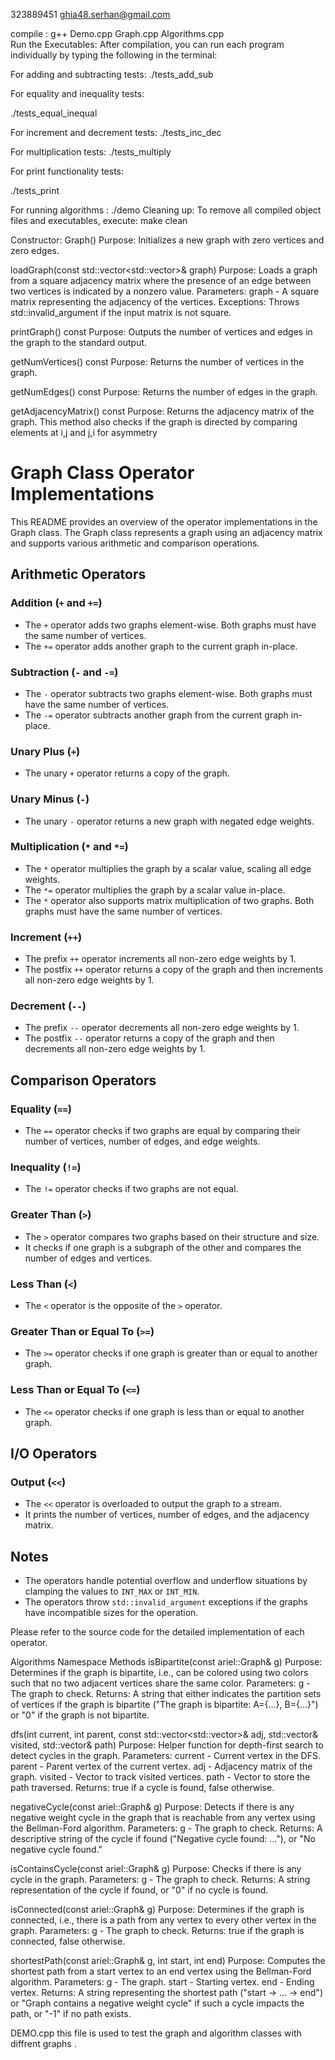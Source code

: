 323889451
ghia48.serhan@gmail.com

compile : g++ Demo.cpp Graph.cpp Algorithms.cpp  
Run the Executables:
After compilation, you can run each program individually by typing the following in the terminal:

For adding and subtracting tests:
./tests_add_sub

For equality and inequality tests:

./tests_equal_inequal

For increment and decrement tests:
./tests_inc_dec

For multiplication tests:
./tests_multiply

For print functionality tests:

./tests_print

For running algorithms :
./demo
Cleaning up:
To remove all compiled object files and executables, execute:
make clean




Constructor: Graph()
Purpose: Initializes a new graph with zero vertices and zero edges.

loadGraph(const std::vector<std::vector<int>>& graph)
Purpose: Loads a graph from a square adjacency matrix where the presence of an edge between two vertices is indicated by a nonzero value.
Parameters: graph - A square matrix representing the adjacency of the vertices.
Exceptions: Throws std::invalid_argument if the input matrix is not square.

printGraph() const
Purpose: Outputs the number of vertices and edges in the graph to the standard output.

getNumVertices() const
Purpose: Returns the number of vertices in the graph.

getNumEdges() const
Purpose: Returns the number of edges in the graph.

getAdjacencyMatrix() const
Purpose: Returns the adjacency matrix of the graph. This method also checks if the graph is directed by comparing elements at i,j and j,i for asymmetry




# Graph Class Operator Implementations

This README provides an overview of the operator implementations in the Graph class. 
The Graph class represents a graph using an adjacency matrix and supports various arithmetic and comparison operations.

## Arithmetic Operators

### Addition (`+` and `+=`)
- The `+` operator adds two graphs element-wise. Both graphs must have the same number of vertices.
- The `+=` operator adds another graph to the current graph in-place.

### Subtraction (`-` and `-=`)
- The `-` operator subtracts two graphs element-wise. Both graphs must have the same number of vertices.
- The `-=` operator subtracts another graph from the current graph in-place.

### Unary Plus (`+`)
- The unary `+` operator returns a copy of the graph.

### Unary Minus (`-`)
- The unary `-` operator returns a new graph with negated edge weights.

### Multiplication (`*` and `*=`)
- The `*` operator multiplies the graph by a scalar value, scaling all edge weights.
- The `*=` operator multiplies the graph by a scalar value in-place.
- The `*` operator also supports matrix multiplication of two graphs. Both graphs must have the same number of vertices.

### Increment (`++`)
- The prefix `++` operator increments all non-zero edge weights by 1.
- The postfix `++` operator returns a copy of the graph and then increments all non-zero edge weights by 1.

### Decrement (`--`)
- The prefix `--` operator decrements all non-zero edge weights by 1.
- The postfix `--` operator returns a copy of the graph and then decrements all non-zero edge weights by 1.

## Comparison Operators

### Equality (`==`)
- The `==` operator checks if two graphs are equal by comparing their number of vertices, number of edges, and edge weights.

### Inequality (`!=`)
- The `!=` operator checks if two graphs are not equal.

### Greater Than (`>`)
- The `>` operator compares two graphs based on their structure and size.
- It checks if one graph is a subgraph of the other and compares the number of edges and vertices.

### Less Than (`<`)
- The `<` operator is the opposite of the `>` operator.

### Greater Than or Equal To (`>=`)
- The `>=` operator checks if one graph is greater than or equal to another graph.

### Less Than or Equal To (`<=`)
- The `<=` operator checks if one graph is less than or equal to another graph.

## I/O Operators

### Output (`<<`)
- The `<<` operator is overloaded to output the graph to a stream.
- It prints the number of vertices, number of edges, and the adjacency matrix.

## Notes
- The operators handle potential overflow and underflow situations by clamping the values to `INT_MAX` or `INT_MIN`.
- The operators throw `std::invalid_argument` exceptions if the graphs have incompatible sizes for the operation.

Please refer to the source code for the detailed implementation of each operator.




Algorithms Namespace Methods
isBipartite(const ariel::Graph& g)
Purpose: Determines if the graph is bipartite, i.e., can be colored using two colors such that no two adjacent vertices share the same color.
Parameters: g - The graph to check.
Returns: A string that either indicates the partition sets of vertices if the graph is bipartite ("The graph is bipartite: A={...}, B={...}") or "0" if the graph is not bipartite.

dfs(int current, int parent, const std::vector<std::vector<int>>& adj, std::vector<bool>& visited, std::vector<int>& path)
Purpose: Helper function for depth-first search to detect cycles in the graph.
Parameters:
current - Current vertex in the DFS.
parent - Parent vertex of the current vertex.
adj - Adjacency matrix of the graph.
visited - Vector to track visited vertices.
path - Vector to store the path traversed.
Returns: true if a cycle is found, false otherwise.

negativeCycle(const ariel::Graph& g)
Purpose: Detects if there is any negative weight cycle in the graph that is reachable from any vertex using the Bellman-Ford algorithm.
Parameters: g - The graph to check.
Returns: A descriptive string of the cycle if found ("Negative cycle found: ..."), or "No negative cycle found."

isContainsCycle(const ariel::Graph& g)
Purpose: Checks if there is any cycle in the graph.
Parameters: g - The graph to check.
Returns: A string representation of the cycle if found, or "0" if no cycle is found.

isConnected(const ariel::Graph& g)
Purpose: Determines if the graph is connected, i.e., there is a path from any vertex to every other vertex in the graph.
Parameters: g - The graph to check.
Returns: true if the graph is connected, false otherwise.

shortestPath(const ariel::Graph& g, int start, int end)
Purpose: Computes the shortest path from a start vertex to an end vertex using the Bellman-Ford algorithm.
Parameters:
g - The graph.
start - Starting vertex.
end - Ending vertex.
Returns: A string representing the shortest path ("start -> ... -> end") or "Graph contains a negative weight cycle" if such a cycle impacts the path, or "-1" if no path exists.

DEMO.cpp
this file is used to test the graph and algorithm classes with diffrent graphs .

